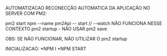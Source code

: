 AUTOMATIZACAO RECONECÇÃO AUTOMATICA DA APLICAÇÃO NO SERVER COM PM2:

pm2 start npm --name pm2Api -- start              // --watch NÃO FUNCIONA NESSE CONTEXTO
pm2 startup - NÃO USAR
pm2 save

OBS: SE NÃO FUNCIONAR, NÃO UTILIZAR O pm2 startup

INICIALIZACAO:
*NPM I
*NPM START